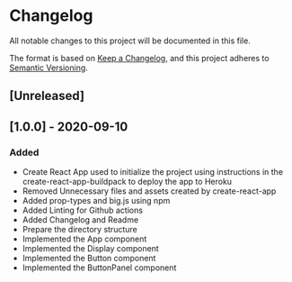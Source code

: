# Changelog
All notable changes to this project will be documented in this file.

The format is based on [Keep a Changelog](https://keepachangelog.com/en/1.0.0/),
and this project adheres to [Semantic Versioning](https://semver.org/spec/v2.0.0.html).

## [Unreleased]

## [1.0.0] - 2020-09-10
### Added
- Create React App used to initialize the project using instructions in the create-react-app-buildpack to deploy the app to Heroku
- Removed Unnecessary files and assets created by create-react-app
- Added prop-types and big.js using npm
- Added Linting for Github actions
- Added Changelog and Readme
- Prepare the directory structure 
- Implemented the App component 
- Implemented the Display component 
- Implemented the Button component 
- Implemented the ButtonPanel component